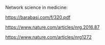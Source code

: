 Network science in medicine:

https://barabasi.com/f/320.pdf

https://www.nature.com/articles/nrg.2016.87

https://www.nature.com/articles/nrg1272
